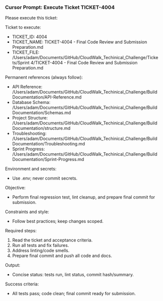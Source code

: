 ### Cursor Prompt: Execute Ticket TICKET-4004

Please execute this ticket:

Ticket to execute:
- TICKET_ID: 4004
- TICKET_NAME: TICKET-4004 - Final Code Review and Submission Preparation.md
- TICKET_FILE: /Users/adam/Documents/GitHub/CloudWalk_Techinical_Challenge/Tickets/Sprint 4/TICKET-4004 - Final Code Review and Submission Preparation.md

Permanent references (always follow):
- API Reference: /Users/adam/Documents/GitHub/CloudWalk_Techinical_Challenge/Build Documentation/API-Reference.md
- Database Schema: /Users/adam/Documents/GitHub/CloudWalk_Techinical_Challenge/Build Documentation/Schemas.md
- Project Structure: /Users/adam/Documents/GitHub/CloudWalk_Techinical_Challenge/Build Documentation/structure.md
- Troubleshooting: /Users/adam/Documents/GitHub/CloudWalk_Techinical_Challenge/Build Documentation/Troubleshooting.md
- Sprint Progress: /Users/adam/Documents/GitHub/CloudWalk_Techinical_Challenge/Build Documentation/Sprint-Progress.md

Environment and secrets:
- Use .env; never commit secrets.

Objective:
- Perform final regression test, lint cleanup, and prepare final commit for submission.

Constraints and style:
- Follow best practices; keep changes scoped.

Required steps:
1) Read the ticket and acceptance criteria.
2) Run all tests and fix failures.
3) Address linting/code smells.
4) Prepare final commit and push all code and docs.

Output:
- Concise status: tests run, lint status, commit hash/summary.

Success criteria:
- All tests pass; code clean; final commit ready for submission. 